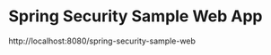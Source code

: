 Spring Security Sample Web App
==============================

http://localhost:8080/spring-security-sample-web
